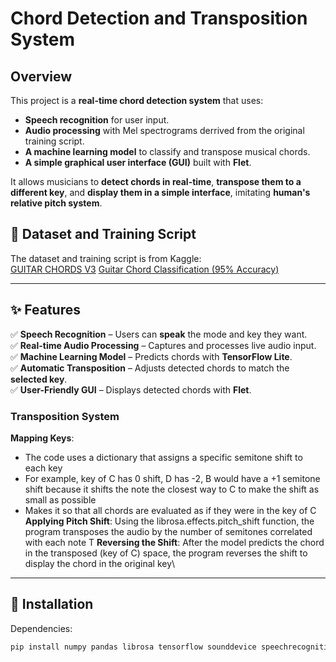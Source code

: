 # Chord Detection and Transposition System

## Overview
This project is a **real-time chord detection system** that uses:
- **Speech recognition** for user input.
- **Audio processing** with Mel spectrograms derrived from the original training script.
- **A machine learning model** to classify and transpose musical chords.
- **A simple graphical user interface (GUI)** built with **Flet**.

It allows musicians to **detect chords in real-time**, **transpose them to a different key**, and **display them in a simple interface**, imitating **human's relative pitch system**.

## 📂 Dataset and Training Script
The dataset and training script is from Kaggle:  
[GUITAR CHORDS V3](https://www.kaggle.com/datasets/fabianavinci/guitar-chords-v3)
[Guitar Chord Classification (95% Accuracy)](https://www.kaggle.com/code/akshaysom/guitar-chord-classification-test-accuracy-95)

---

## ✨ Features
✅ **Speech Recognition** – Users can **speak** the mode and key they want.  
✅ **Real-time Audio Processing** – Captures and processes live audio input.  
✅ **Machine Learning Model** – Predicts chords with **TensorFlow Lite**.  
✅ **Automatic Transposition** – Adjusts detected chords to match the **selected key**.  
✅ **User-Friendly GUI** – Displays detected chords with **Flet**.  

### Transposition System
**Mapping Keys**: 
- The code uses a dictionary that assigns a specific semitone shift to each key 
- For example, key of C has 0 shift, D has -2, B would have a +1 semitone shift because it shifts the note the closest way to C to make the shift as small as possible
- Makes it so that all chords are evaluated as if they were in the key of C
**Applying Pitch Shift**: Using the librosa.effects.pitch_shift function, the program transposes the audio by the number of semitones correlated with each note T
**Reversing the Shift**: After the model predicts the chord in the transposed (key of C) space, the program reverses the shift to display the chord in the original key\

---

## 🔧 Installation
Dependencies:

```sh
pip install numpy pandas librosa tensorflow sounddevice speechrecognition pyttsx3 flet scipy scikit-learn
